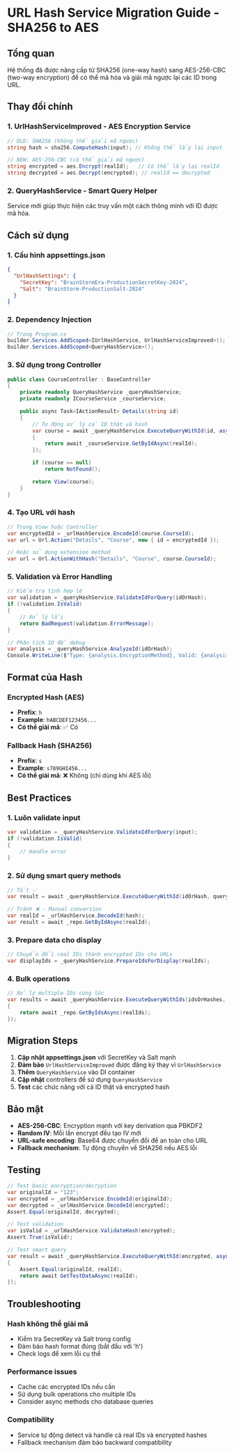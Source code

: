 # URL Hash Service Migration Guide - SHA256 to AES

## Tổng quan

Hệ thống đã được nâng cấp từ SHA256 (one-way hash) sang AES-256-CBC (two-way encryption) để có thể mã hóa và giải mã ngược lại các ID trong URL.

## Thay đổi chính

### 1. **UrlHashServiceImproved** - AES Encryption Service

```csharp
// OLD: SHA256 (không thể giải mã ngược)
string hash = sha256.ComputeHash(input); // Không thể lấy lại input

// NEW: AES-256-CBC (có thể giải mã ngược)
string encrypted = aes.Encrypt(realId);   // Có thể lấy lại realId
string decrypted = aes.Decrypt(encrypted); // realId == decrypted
```

### 2. **QueryHashService** - Smart Query Helper

Service mới giúp thực hiện các truy vấn một cách thông minh với ID được mã hóa.

## Cách sử dụng

### 1. Cấu hình appsettings.json

```json
{
  "UrlHashSettings": {
    "SecretKey": "BrainStormEra-ProductionSecretKey-2024",
    "Salt": "BrainStorm-ProductionSalt-2024"
  }
}
```

### 2. Dependency Injection

```csharp
// Trong Program.cs
builder.Services.AddScoped<IUrlHashService, UrlHashServiceImproved>();
builder.Services.AddScoped<QueryHashService>();
```

### 3. Sử dụng trong Controller

```csharp
public class CourseController : BaseController
{
    private readonly QueryHashService _queryHashService;
    private readonly ICourseService _courseService;

    public async Task<IActionResult> Details(string id)
    {
        // Tự động xử lý cả ID thật và hash
        var course = await _queryHashService.ExecuteQueryWithId(id, async (realId) =>
        {
            return await _courseService.GetByIdAsync(realId);
        });

        if (course == null)
            return NotFound();

        return View(course);
    }
}
```

### 4. Tạo URL với hash

```csharp
// Trong View hoặc Controller
var encryptedId = _urlHashService.EncodeId(course.CourseId);
var url = Url.Action("Details", "Course", new { id = encryptedId });

// Hoặc sử dụng extension method
var url = Url.ActionWithHash("Details", "Course", course.CourseId);
```

### 5. Validation và Error Handling

```csharp
// Kiểm tra tính hợp lệ
var validation = _queryHashService.ValidateIdForQuery(idOrHash);
if (!validation.IsValid)
{
    // Xử lý lỗi
    return BadRequest(validation.ErrorMessage);
}

// Phân tích ID để debug
var analysis = _queryHashService.AnalyzeId(idOrHash);
Console.WriteLine($"Type: {analysis.EncryptionMethod}, Valid: {analysis.IsValid}");
```

## Format của Hash

### Encrypted Hash (AES)
- **Prefix**: `h` 
- **Example**: `hABCDEF123456...`
- **Có thể giải mã**: ✅ Có

### Fallback Hash (SHA256)
- **Prefix**: `s`
- **Example**: `s789GHI456...`
- **Có thể giải mã**: ❌ Không (chỉ dùng khi AES lỗi)

## Best Practices

### 1. Luôn validate input
```csharp
var validation = _queryHashService.ValidateIdForQuery(input);
if (!validation.IsValid)
{
    // Handle error
}
```

### 2. Sử dụng smart query methods
```csharp
// Tốt ✅
var result = await _queryHashService.ExecuteQueryWithId(idOrHash, queryFunc);

// Tránh ❌ - Manual conversion
var realId = _urlHashService.DecodeId(hash);
var result = await _repo.GetByIdAsync(realId);
```

### 3. Prepare data cho display
```csharp
// Chuyển đổi real IDs thành encrypted IDs cho URLs
var displayIds = _queryHashService.PrepareIdsForDisplay(realIds);
```

### 4. Bulk operations
```csharp
// Xử lý multiple IDs cùng lúc
var results = await _queryHashService.ExecuteQueryWithIds(idsOrHashes, async (realIds) =>
{
    return await _repo.GetByIdsAsync(realIds);
});
```

## Migration Steps

1. **Cập nhật appsettings.json** với SecretKey và Salt mạnh
2. **Đảm bảo** `UrlHashServiceImproved` được đăng ký thay vì `UrlHashService`
3. **Thêm** `QueryHashService` vào DI container
4. **Cập nhật** controllers để sử dụng `QueryHashService`
5. **Test** các chức năng với cả ID thật và encrypted hash

## Bảo mật

- **AES-256-CBC**: Encryption mạnh với key derivation qua PBKDF2
- **Random IV**: Mỗi lần encrypt đều tạo IV mới
- **URL-safe encoding**: Base64 được chuyển đổi để an toàn cho URL
- **Fallback mechanism**: Tự động chuyển về SHA256 nếu AES lỗi

## Testing

```csharp
// Test basic encryption/decryption
var originalId = "123";
var encrypted = _urlHashService.EncodeId(originalId);
var decrypted = _urlHashService.DecodeId(encrypted);
Assert.Equal(originalId, decrypted);

// Test validation
var isValid = _urlHashService.ValidateHash(encrypted);
Assert.True(isValid);

// Test smart query
var result = await _queryHashService.ExecuteQueryWithId(encrypted, async (realId) =>
{
    Assert.Equal(originalId, realId);
    return await GetTestDataAsync(realId);
});
```

## Troubleshooting

### Hash không thể giải mã
- Kiểm tra SecretKey và Salt trong config
- Đảm bảo hash format đúng (bắt đầu với 'h')
- Check logs để xem lỗi cụ thể

### Performance issues
- Cache các encrypted IDs nếu cần
- Sử dụng bulk operations cho multiple IDs
- Consider async methods cho database queries

### Compatibility
- Service tự động detect và handle cả real IDs và encrypted hashes
- Fallback mechanism đảm bảo backward compatibility 